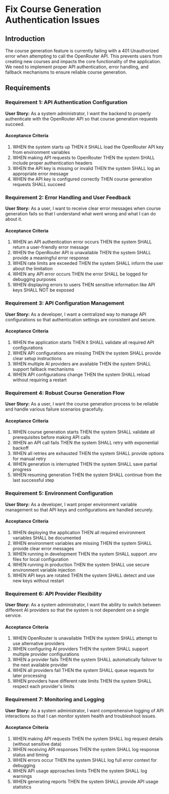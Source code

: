 # Fix Course Generation Authentication Issues

## Introduction

The course generation feature is currently failing with a 401 Unauthorized error when attempting to call the OpenRouter API. This prevents users from creating new courses and impacts the core functionality of the application. We need to implement proper API authentication, error handling, and fallback mechanisms to ensure reliable course generation.

## Requirements

### Requirement 1: API Authentication Configuration

**User Story:** As a system administrator, I want the backend to properly authenticate with the OpenRouter API so that course generation requests succeed.

#### Acceptance Criteria

1. WHEN the system starts up THEN it SHALL load the OpenRouter API key from environment variables
2. WHEN making API requests to OpenRouter THEN the system SHALL include proper authentication headers
3. WHEN the API key is missing or invalid THEN the system SHALL log an appropriate error message
4. WHEN the API key is configured correctly THEN course generation requests SHALL succeed

### Requirement 2: Error Handling and User Feedback

**User Story:** As a user, I want to receive clear error messages when course generation fails so that I understand what went wrong and what I can do about it.

#### Acceptance Criteria

1. WHEN an API authentication error occurs THEN the system SHALL return a user-friendly error message
2. WHEN the OpenRouter API is unavailable THEN the system SHALL provide a meaningful error response
3. WHEN rate limits are exceeded THEN the system SHALL inform the user about the limitation
4. WHEN any API error occurs THEN the error SHALL be logged for debugging purposes
5. WHEN displaying errors to users THEN sensitive information like API keys SHALL NOT be exposed

### Requirement 3: API Configuration Management

**User Story:** As a developer, I want a centralized way to manage API configurations so that authentication settings are consistent and secure.

#### Acceptance Criteria

1. WHEN the application starts THEN it SHALL validate all required API configurations
2. WHEN API configurations are missing THEN the system SHALL provide clear setup instructions
3. WHEN multiple AI providers are available THEN the system SHALL support fallback mechanisms
4. WHEN API configurations change THEN the system SHALL reload without requiring a restart

### Requirement 4: Robust Course Generation Flow

**User Story:** As a user, I want the course generation process to be reliable and handle various failure scenarios gracefully.

#### Acceptance Criteria

1. WHEN course generation starts THEN the system SHALL validate all prerequisites before making API calls
2. WHEN an API call fails THEN the system SHALL retry with exponential backoff
3. WHEN all retries are exhausted THEN the system SHALL provide options for manual retry
4. WHEN generation is interrupted THEN the system SHALL save partial progress
5. WHEN resuming generation THEN the system SHALL continue from the last successful step

### Requirement 5: Environment Configuration

**User Story:** As a developer, I want proper environment variable management so that API keys and configurations are handled securely.

#### Acceptance Criteria

1. WHEN deploying the application THEN all required environment variables SHALL be documented
2. WHEN environment variables are missing THEN the system SHALL provide clear error messages
3. WHEN running in development THEN the system SHALL support .env files for local configuration
4. WHEN running in production THEN the system SHALL use secure environment variable injection
5. WHEN API keys are rotated THEN the system SHALL detect and use new keys without restart

### Requirement 6: API Provider Flexibility

**User Story:** As a system administrator, I want the ability to switch between different AI providers so that the system is not dependent on a single service.

#### Acceptance Criteria

1. WHEN OpenRouter is unavailable THEN the system SHALL attempt to use alternative providers
2. WHEN configuring AI providers THEN the system SHALL support multiple provider configurations
3. WHEN a provider fails THEN the system SHALL automatically failover to the next available provider
4. WHEN all providers fail THEN the system SHALL queue requests for later processing
5. WHEN providers have different rate limits THEN the system SHALL respect each provider's limits

### Requirement 7: Monitoring and Logging

**User Story:** As a system administrator, I want comprehensive logging of API interactions so that I can monitor system health and troubleshoot issues.

#### Acceptance Criteria

1. WHEN making API requests THEN the system SHALL log request details (without sensitive data)
2. WHEN receiving API responses THEN the system SHALL log response status and timing
3. WHEN errors occur THEN the system SHALL log full error context for debugging
4. WHEN API usage approaches limits THEN the system SHALL log warnings
5. WHEN generating reports THEN the system SHALL provide API usage statistics